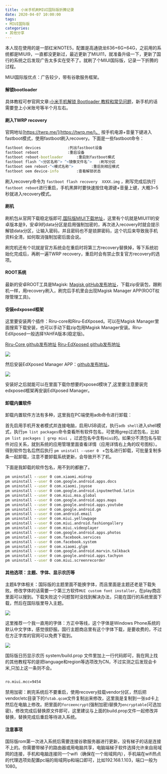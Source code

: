 ```yaml
---
title: 小米手机刷MIUI国际版折腾记录
date: 2020-04-07 10:00:00
tags: 
- MIUI国际版
categories:
- 其他分享
---
```




本人现在使用的是一部红米NOTE5，配置是高通骁龙636+6G+64G，之前用的系统都是MIUI9，一直都没更新过，最近更新了MIUI11，就准备升级一下，更新了国行的系统之后发现广告太多实在受不了。就刷了个MIUI国际版，记录一下折腾的过程。

MIUI国际版优点：广告较少，带有谷歌服务框架。


#### 解锁bootloader

具体教程可参官网文章:[小米手机解锁 Bootloader 教程和常见问题](https://www.xiaomi.cn/post/17982230)，新手机的话需要登上小米账号等半个月左右。

#### 刷入TWRP recovery
官网地址[https://twrp.me/](https://twrp.me/)。
按手机电源+音量下键进入fastboot模式，使用fastboot刷入recovery。下面是一些fastboot命令：
```cmd
fastboot devices			:列出fastboot设备
fastboot reboot				:重启设备
fastboot reboot-bootloader		:重启到fastboot模式
fastboot flash ^<分区名称^> ^<镜像文件名^>	:刷写分区
fastboot oem reboot-^<模式名称^> 		:重启到相应模式
fastboot oem device-info 		:查看解锁状态
```
刷入recovery命令为 `fastboot flash recovery  XXXX.img` ，刷写完成后执行`fastboot reboot`进行重启，手机黑屏时要快速按住电源键+音量上键，大概3~5秒就进入recovery模式。

#### 刷机

刷机包从官网下载稳定版即可,[国际版MIUI下载地址](http://c.mi.com/miuidownload/index)，这里有个坑就是MIUI11的安卓版本是9，安卓9的data分区是启用强制加密的，再次进入recovery时就会提示解锁data分区，让输入密码，并且密码也不是锁屏密码，这个坑后来导致我手机资料全清，如何取消强制加密后面会说。

刷完机还有个坑就是官方系统会在重启时将第三方recovery替换掉，等下系统初始化完成后，再刷一遍TWRP recovery，重启时会有禁止恢复官方recovery的选项。


#### ROOT系统
最新的安卓ROOT工具是Magisk: [Magisk gitHub发布地址](https://github.com/topjohnwu/Magisk/releases)，下载zip安装包，跟刷机一样，用recovery刷入，刷完后手机里会出现Magisk Manager APP(ROOT权限管理工具)。

#### 安装edxposed框架

这里要安装两个插件：Riru-core和Riru-EdXposed。可以在Magisk Manager里面搜索下载安装，也可以手动下载zip包用Magisk Manager安装。Riru-EdXposed一般选择YAHFA版本(稳定版)。

[Riru-Core github发布地址](https://github.com/RikkaApps/Riru/releases)
[Riru-EdXposed github发布地址](https://github.com/ElderDrivers/EdXposed/releases)

![](https://images.liyangzone.com/article_img/其他分享/MIUI国际版折腾/1.jpg)

然后安装EdXposed Manager APP：[github发布地址](https://github.com/ElderDrivers/EdXposedManager/releases)。

![](https://images.liyangzone.com/article_img/其他分享/MIUI国际版折腾/2.jpg)

安装好之后就能可以在里面下载你想要的xposed模块了,这里要注意要装完edxposed框架再安装EdXposed Manager。


#### 卸载内置软件

卸载内置软件方法有多种，这里我在PC端使用adb命令进行卸载：

首先启用手机开发者模式并连接电脑，启用USB调试，执行`adb shell`进入shell模式，执行`pm list packages`命令查看所有软件包名，可使用grep过滤包名，比如`pm list packages | grep miui `，过滤包名中含有`miui`的。如果分不清包名与软件对应关系，就到系统的应用管理里面查看详情（应用详情右上角的叹号图标）。得到软件包名后然后执行 `pm unistall --user 0 ` +包名进行卸载，可批量复制多条一起卸载，注意不要卸载系统更新，会导致开不了机。

下面是我卸载的软件包名，用不到的都删了。
```cmd
pm uninstall --user 0 com.xiaomi.midrop
pm uninstall --user 0 com.google.android.apps.docs
pm uninstall --user 0 com.xiaomi.joyose
pm uninstall --user 0 com.google.android.inputmethod.latin
pm uninstall --user 0 com.miui.msa.global
pm uninstall --user 0 com.google.android.apps.maps
pm uninstall --user 0 com.google.android.apps.youtube
pm uninstall --user 0 com.google.android.gm
pm uninstall --user 0 com.android.email
pm uninstall --user 0 com.miui.yellowpage
pm uninstall --user 0 com.miui.android.fashiongallery
pm uninstall --user 0 com.miui.videoplayer
pm uninstall --user 0 com.google.android.apps.photos
pm uninstall --user 0 com.facebook.services
pm uninstall --user 0 com.facebook.system
pm uninstall --user 0 com.xiaomi.glgm
pm uninstall --user 0 com.google.android.marvin.talkback
pm uninstall --user 0 com.google.android.apps.tachyon
pm uninstall --user 0 com.miui.screenrecorder
```
#### 其他选项：主题、字体、显示农历等



主题&字体相关：国际版的主题里面不能换字体，而且里面是主题还老是下载失败。修改字体的话需要一个第三方软件`MUI custom font installer`，在play商店里面可以搜到。下载失败这个问题暂时没找到解决办法，只能在国行的系统里面下载，然后在国际版里导入主题。

![](https://images.liyangzone.com/article_img/其他分享/MIUI国际版折腾/4.jpg)


这里推荐一个我一直用的字体：方正中等线，这个字体是Windows Phone系统的默认中文字体，感觉很舒服。国行主题商店里有这个字体下载，是要收费的，不过在方正字库的官网可以免费下载到。

![](https://images.liyangzone.com/article_img/其他分享/MIUI国际版折腾/3.jpg)


国际版日历显示农历 
system/build.prop 文件里加上一行代码即可，我在网上找的其他教程写的是把language和region等选项改为CN，不过实测之后发现会卡米,只加上这一条则不会。
```cmd  

ro.miui.mcc=9454

```

禁用加密：刷完系统后不要重启，使用recovery挂载vendor分区，然后把vendor/etc目录下的`fstab.qcom`文件复制出来修改，这里我是复制到一张sd卡上然后在电脑上修改。把里面的`forceencrypt`(强制加密)替换为`encryptable`(可选加密)，修改完成后替换原文件即可，这里建议与上面的build.prop文件一起修改并替换，替换完成后重启等待进入系统。

#### 注意事项

国际版rom第一次进入系统后需要连接谷歌服务器进行更新，没有梯子的话是连接不上的。你需要带梯子的路由器或用电脑共享，电脑端梯子软件选择允许来自局域网的连接，手机和电脑连接同一个wifi（确保在一个局域网内），手机端在wifi热点的代理选项处配置pc端的局域网ip和端口即可，比如192.168.1.103，端口一般为1080。
















